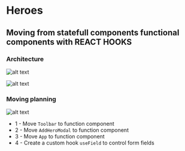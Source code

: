 # Heroes
## Moving from statefull components functional components with REACT HOOKS

### Architecture
![alt text](https://i.ibb.co/HFpfZG3/Screenshot-2019-04-01-20-12-42.png)

![alt text](https://i.ibb.co/1vnSFrW/Screenshot-2019-04-01-20-14-08.png)

### Moving planning
![alt text](https://i.ibb.co/V238NRj/Screenshot-2019-04-01-20-14-35.png)

* 1 - Move `Toolbar` to function component
* 2 - Move `AddHeroModal` to function component
* 3 - Move `App` to function component
* 4 - Create a custom hook `useField` to control form fields